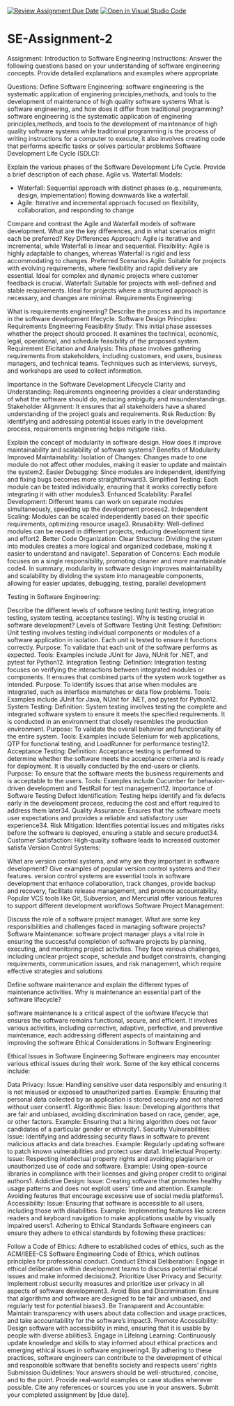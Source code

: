 [![Review Assignment Due Date](https://classroom.github.com/assets/deadline-readme-button-24ddc0f5d75046c5622901739e7c5dd533143b0c8e959d652212380cedb1ea36.svg)](https://classroom.github.com/a/-ucQIGTc)
[![Open in Visual Studio Code](https://classroom.github.com/assets/open-in-vscode-718a45dd9cf7e7f842a935f5ebbe5719a5e09af4491e668f4dbf3b35d5cca122.svg)](https://classroom.github.com/online_ide?assignment_repo_id=15235415&assignment_repo_type=AssignmentRepo)
# SE-Assignment-2
Assignment: Introduction to Software Engineering
Instructions:
Answer the following questions based on your understanding of software engineering concepts. Provide detailed explanations and examples where appropriate.

Questions:
Define Software Engineering:
software engineering is the systematic application of enginering principles,methods, and tools to the development of maintenance of high quality software systems
What is software engineering, and how does it differ from traditional programming?
software engineering is the systematic application of enginering principles,methods, and tools to the development of maintenance of high quality software systems while traditional programming is the process of writing instructions for a computer to execute, it also involves creating code that performs specific tasks or solves particular problems
Software Development Life Cycle (SDLC): 

Explain the various phases of the Software Development Life Cycle. Provide a brief description of each phase.
Agile vs. Waterfall Models:
- Waterfall: Sequential approach with distinct phases (e.g., requirements, design, 
implementation) flowing downwards like a waterfall.
 - Agile: Iterative and incremental approach focused on flexibility, collaboration, and 
responding to change

Compare and contrast the Agile and Waterfall models of software development. What are the key differences, and in what scenarios might each be preferred?
Key Differences
Approach: Agile is iterative and incremental, while Waterfall is linear and sequential.
Flexibility: Agile is highly adaptable to changes, whereas Waterfall is rigid and less accommodating to changes.
Preferred Scenarios
Agile: Suitable for projects with evolving requirements, where flexibility and rapid delivery are essential. Ideal for complex and dynamic projects where customer feedback is crucial.
Waterfall: Suitable for projects with well-defined and stable requirements. Ideal for projects where a structured approach is necessary, and changes are minimal.
Requirements Engineering:

What is requirements engineering? Describe the process and its importance in the software development lifecycle.
Software Design Principles:
Requirements Engineering
Feasibility Study: This initial phase assesses whether the project should proceed. It examines the technical, economic, legal, operational, and schedule feasibility of the proposed system.
Requirement Elicitation and Analysis: This phase involves gathering requirements from stakeholders, including customers, end users, business managers, and technical teams. Techniques such as interviews, surveys, and workshops are used to collect information.

Importance in the Software Development Lifecycle
Clarity and Understanding: Requirements engineering provides a clear understanding of what the software should do, reducing ambiguity and misunderstandings.
Stakeholder Alignment: It ensures that all stakeholders have a shared understanding of the project goals and requirements.
Risk Reduction: By identifying and addressing potential issues early in the development process, requirements engineering helps mitigate risks.

Explain the concept of modularity in software design. How does it improve maintainability and scalability of software systems?
Benefits of Modularity
Improved Maintainability:
Isolation of Changes: Changes made to one module do not affect other modules, making it easier to update and maintain the system2.
Easier Debugging: Since modules are independent, identifying and fixing bugs becomes more straightforward3.
Simplified Testing: Each module can be tested individually, ensuring that it works correctly before integrating it with other modules3.
Enhanced Scalability:
Parallel Development: Different teams can work on separate modules simultaneously, speeding up the development process2.
Independent Scaling: Modules can be scaled independently based on their specific requirements, optimizing resource usage3.
Reusability: Well-defined modules can be reused in different projects, reducing development time and effort2.
Better Code Organization:
Clear Structure: Dividing the system into modules creates a more logical and organized codebase, making it easier to understand and navigate1.
Separation of Concerns: Each module focuses on a single responsibility, promoting cleaner and more maintainable code4.
In summary, modularity in software design improves maintainability and scalability by dividing the system into manageable components, allowing for easier updates, debugging, testing, parallel development



Testing in Software Engineering:


Describe the different levels of software testing (unit testing, integration testing, system testing, acceptance testing). Why is testing crucial in software development?
Levels of Software Testing
Unit Testing:
Definition: Unit testing involves testing individual components or modules of a software application in isolation. Each unit is tested to ensure it functions correctly.
Purpose: To validate that each unit of the software performs as expected.
Tools: Examples include JUnit for Java, NUnit for .NET, and pytest for Python12.
Integration Testing:
Definition: Integration testing focuses on verifying the interactions between integrated modules or components. It ensures that combined parts of the system work together as intended.
Purpose: To identify issues that arise when modules are integrated, such as interface mismatches or data flow problems.
Tools: Examples include JUnit for Java, NUnit for .NET, and pytest for Python12.
System Testing:
Definition: System testing involves testing the complete and integrated software system to ensure it meets the specified requirements. It is conducted in an environment that closely resembles the production environment.
Purpose: To validate the overall behavior and functionality of the entire system.
Tools: Examples include Selenium for web applications, QTP for functional testing, and LoadRunner for performance testing12.
Acceptance Testing:
Definition: Acceptance testing is performed to determine whether the software meets the acceptance criteria and is ready for deployment. It is usually conducted by the end-users or clients.
Purpose: To ensure that the software meets the business requirements and is acceptable to the users.
Tools: Examples include Cucumber for behavior-driven development and TestRail for test management12.
Importance of Software Testing
Defect Identification: Testing helps identify and fix defects early in the development process, reducing the cost and effort required to address them later34.
Quality Assurance: Ensures that the software meets user expectations and provides a reliable and satisfactory user experience34.
Risk Mitigation: Identifies potential issues and mitigates risks before the software is deployed, ensuring a stable and secure product34.
Customer Satisfaction: High-quality software leads to increased customer satisfa
Version Control Systems:

What are version control systems, and why are they important in software development? Give examples of popular version control systems and their features.
version control systems are essential tools in software development that enhance collaboration, track changes, provide backup and recovery, facilitate release management, and promote accountability. Popular VCS tools like Git, Subversion, and Mercurial offer various features to support different development workflows
Software Project Management:

Discuss the role of a software project manager. What are some key responsibilities and challenges faced in managing software projects?
Software Maintenance:
software project manager plays a vital role in ensuring the successful completion of software projects by planning, executing, and monitoring project activities. They face various challenges, including unclear project scope, schedule and budget constraints, changing requirements, communication issues, and risk management, which require effective strategies and solutions

Define software maintenance and explain the different types of maintenance activities. Why is maintenance an essential part of the software lifecycle?

software maintenance is a critical aspect of the software lifecycle that ensures the software remains functional, secure, and efficient. It involves various activities, including corrective, adaptive, perfective, and preventive maintenance, each addressing different aspects of maintaining and improving the software
Ethical Considerations in Software Engineering:

Ethical Issues in Software Engineering
Software engineers may encounter various ethical issues during their work. Some of the key ethical concerns include:

Data Privacy:
Issue: Handling sensitive user data responsibly and ensuring it is not misused or exposed to unauthorized parties.
Example: Ensuring that personal data collected by an application is stored securely and not shared without user consent1.
Algorithmic Bias:
Issue: Developing algorithms that are fair and unbiased, avoiding discrimination based on race, gender, age, or other factors.
Example: Ensuring that a hiring algorithm does not favor candidates of a particular gender or ethnicity1.
Security Vulnerabilities:
Issue: Identifying and addressing security flaws in software to prevent malicious attacks and data breaches.
Example: Regularly updating software to patch known vulnerabilities and protect user data1.
Intellectual Property:
Issue: Respecting intellectual property rights and avoiding plagiarism or unauthorized use of code and software.
Example: Using open-source libraries in compliance with their licenses and giving proper credit to original authors1.
Addictive Design:
Issue: Creating software that promotes healthy usage patterns and does not exploit users’ time and attention.
Example: Avoiding features that encourage excessive use of social media platforms1.
Accessibility:
Issue: Ensuring that software is accessible to all users, including those with disabilities.
Example: Implementing features like screen readers and keyboard navigation to make applications usable by visually impaired users1.
Adhering to Ethical Standards
Software engineers can ensure they adhere to ethical standards by following these practices:

Follow a Code of Ethics:
Adhere to established codes of ethics, such as the ACM/IEEE-CS Software Engineering Code of Ethics, which outlines principles for professional conduct.
Conduct Ethical Deliberation:
Engage in ethical deliberation within development teams to discuss potential ethical issues and make informed decisions2.
Prioritize User Privacy and Security:
Implement robust security measures and prioritize user privacy in all aspects of software development3.
Avoid Bias and Discrimination:
Ensure that algorithms and software are designed to be fair and unbiased, and regularly test for potential biases3.
Be Transparent and Accountable:
Maintain transparency with users about data collection and usage practices, and take accountability for the software’s impact3.
Promote Accessibility:
Design software with accessibility in mind, ensuring that it is usable by people with diverse abilities3.
Engage in Lifelong Learning:
Continuously update knowledge and skills to stay informed about ethical practices and emerging ethical issues in software engineering4.
By adhering to these practices, software engineers can contribute to the development of ethical and responsible software that benefits society and respects users’ rights
Submission Guidelines:
Your answers should be well-structured, concise, and to the point.
Provide real-world examples or case studies wherever possible.
Cite any references or sources you use in your answers.
Submit your completed assignment by [due date].
